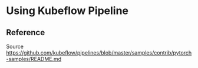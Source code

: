 # Using Kubeflow Pipeline


## Reference 

Source
https://github.com/kubeflow/pipelines/blob/master/samples/contrib/pytorch-samples/README.md


## 